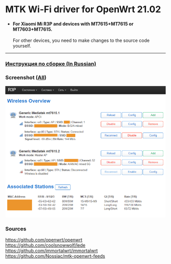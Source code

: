 # MTK Wi-Fi driver for OpenWrt 21.02
- #### For Xiaomi Mi R3P and devices with MT7615+MT7615 or MT7603+MT7615.

  For other devices, you need to make changes to the source code yourself.  

---
### [Инструкция по сборке (In Russian)](README_RU.md)

### Screenshot ([All](screenshots))
![Image alt](screenshots/mtk_wifi_overview.png)

### Sources
https://github.com/openwrt/openwrt  
https://github.com/coolsnowwolf/lede  
https://github.com/immortalwrt/immortalwrt  
https://github.com/Nossiac/mtk-openwrt-feeds  
